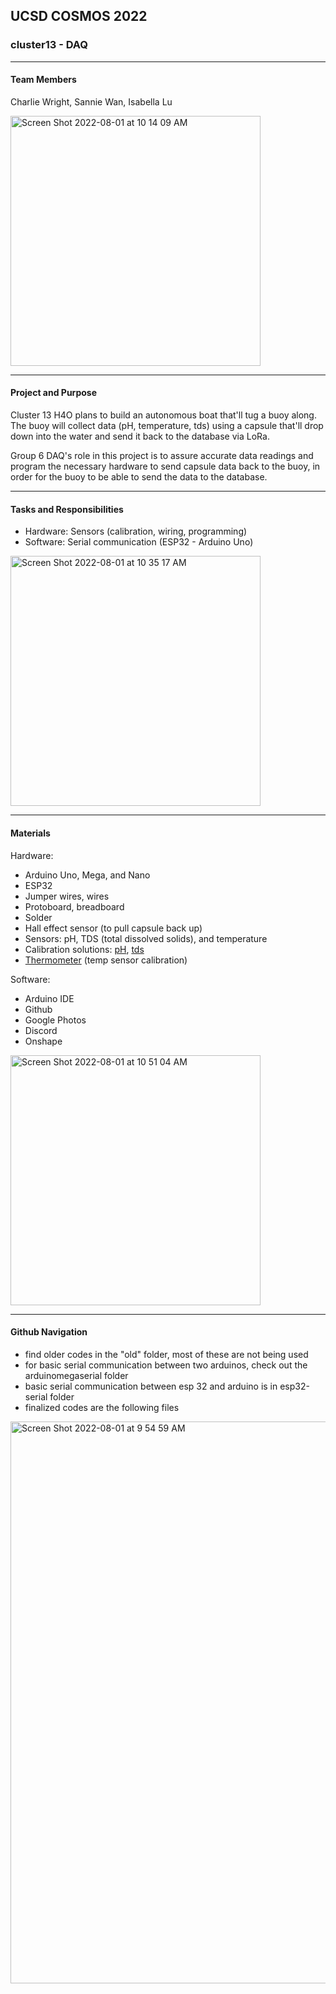 ## UCSD COSMOS 2022
### cluster13 - DAQ
***
#### Team Members
Charlie Wright, Sannie Wan, Isabella Lu

<img width="400" alt="Screen Shot 2022-08-01 at 10 14 09 AM" src="https://user-images.githubusercontent.com/98288767/182205438-cabe9342-86b9-47fa-8be7-d52cbd639ce0.png">

***
#### Project and Purpose
Cluster 13 H4O plans to build an autonomous boat that'll tug a buoy along. The buoy will collect data (pH, temperature, tds) using a capsule that'll drop down into the water and send it back to the database via LoRa.

Group 6 DAQ's role in this project is to assure accurate data readings and program the necessary hardware to send capsule data back to the buoy, in order for the buoy to be able to send the data to the database.

***
#### Tasks and Responsibilities
- Hardware: Sensors (calibration, wiring, programming)
- Software: Serial communication (ESP32 - Arduino Uno)
<img width="400" alt="Screen Shot 2022-08-01 at 10 35 17 AM" src="https://user-images.githubusercontent.com/98288767/182208779-105195eb-0233-4483-9548-88205e36d9cb.png">

***
#### Materials
Hardware:
- Arduino Uno, Mega, and Nano
- ESP32
- Jumper wires, wires
- Protoboard, breadboard
- Solder
- Hall effect sensor (to pull capsule back up)
- Sensors: pH, TDS (total dissolved solids), and temperature
- Calibration solutions: [pH](https://www.amazon.com/Atlas-Scientific-Electrode-Calibration-Solution/dp/B0063MVU5S/ref=sr_1_2_sspa?crid=LED7BUK1NYP2&keywords=potassium+chloride+storage+solution&qid=1658250704&sprefix=potassium+chloride+storagesolution%2Caps%2C111&sr=8-2-spons&psc=1&spLa=ZW5jcnlwdGVkUXVhbGlmaWVyPUEyVVhRT1dUNFI3WFVNJmVuY3J5cHRlZElkPUEwMzc3MzExMzJVWTJLQjAzWkM5VSZlbmNyeXB0ZWRBZElkPUEwNTY5NzczWVZISkNQUllaMFRKJndpZGdldE5hbWU9c3BfYXRmJmFjdGlvbj1jbGlja1JlZGlyZWN0JmRvTm90TG9nQ2xpY2s9dHJ1ZQ==), [tds](https://www.amazon.com/HM-Digital-1000ppm-Calibration-Solution/dp/B001FD6WZ8/ref=sr_1_3?crid=1MKJVGSDON4SL&keywords=tds+calibration+solution+1000+ppm&qid=1658167608&sprefix=tds+calibration+solution%2Caps%2C115&sr=8-3)
- [Thermometer](https://www.amazon.com/Yacumama-Instant-Thermometer-WATERPROOF-Grilling/dp/B087XBXFM6/ref=sr_1_1_sspa?crid=1ZI7NBGGZ0YM0&keywords=water+temperature+thermometer&qid=1658167757&sprefix=water+tempera%2Caps%2C157&sr=8-1-spons&psc=1&spLa=ZW5jcnlwdGVkUXVhbGlmaWVyPUExVk9NRDJTVkhOWTNWJmVuY3J5cHRlZElkPUEwNTUzMDk5QUw2R1ZDU1ZVU0EwJmVuY3J5cHRlZEFkSWQ9QTA0NTQyMTUzNEJJNzJOR0ZHWTImd2lkZ2V0TmFtZT1zcF9hdGYmYWN0aW9uPWNsaWNrUmVkaXJlY3QmZG9Ob3RMb2dDbGljaz10cnVl) (temp sensor calibration)

Software:
- Arduino IDE
- Github
- Google Photos
- Discord
- Onshape
<img width="400" alt="Screen Shot 2022-08-01 at 10 51 04 AM" src="https://user-images.githubusercontent.com/98288767/182211223-1b56824c-7c58-463b-803d-c1d5286bc7ce.png">

***
#### Github Navigation
- find older codes in the "old" folder, most of these are not being used
- for basic serial communication between two arduinos, check out the arduinomegaserial folder
- basic serial communication between esp 32 and arduino is in esp32-serial folder
- finalized codes are the following files
<img width="899" alt="Screen Shot 2022-08-01 at 9 54 59 AM" src="https://user-images.githubusercontent.com/98288767/182202442-91adfa5f-bfee-48e5-af5b-348008c43159.png">
